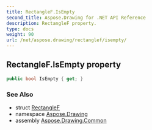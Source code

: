 ```yaml
---
title: RectangleF.IsEmpty
second_title: Aspose.Drawing for .NET API Reference
description: RectangleF property. 
type: docs
weight: 90
url: /net/aspose.drawing/rectanglef/isempty/
---
```

## RectangleF.IsEmpty property

```csharp
public bool IsEmpty { get; }
```

### See Also

* struct [RectangleF](../)
* namespace [Aspose.Drawing](../../rectanglef/)
* assembly [Aspose.Drawing.Common](../../../)


